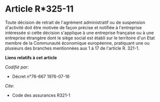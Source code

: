 # Article R*325-11

Toute décision de retrait de l'agrément administratif ou de suspension d'activité doit être motivée de façon précise et
notifiée à l'entreprise intéressée si cette décision s'applique à une entreprise française ou à une entreprise étrangère dont
le siège social est établi sur le territoire d'un Etat membre de la Communauté économique européenne, pratiquant une ou
plusieurs des branches mentionnées aux 1 à 17 de l'article R. 321-1.

**Liens relatifs à cet article**

_Codifié par_:

  - Décret n°76-667 1976-07-16

_Cite_:

  - Code des assurances R321-1
